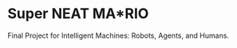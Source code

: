 Super NEAT MA*RIO
=================

Final Project for Intelligent Machines: Robots, Agents, and Humans.

